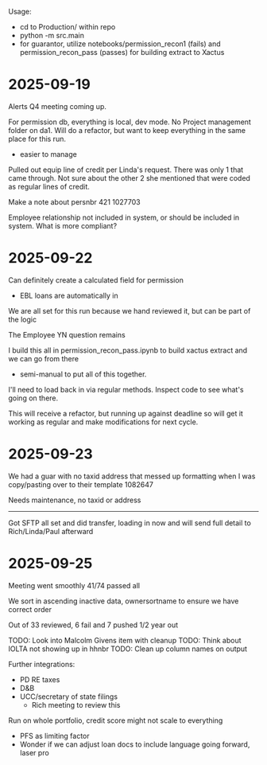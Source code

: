 Usage:
- cd to Production/ within repo
- python -m src.main
- for guarantor, utilize notebooks/permission_recon1 (fails) and permission_recon_pass (passes) for building extract to Xactus



# 2025-09-19

Alerts Q4 meeting coming up.

For permission db, everything is local, dev mode. No Project management folder on da1. Will do a refactor, but want to keep everything in the same place for this run.
- easier to manage

Pulled out equip line of credit per Linda's request. There was only 1 that came through. Not sure about the other 2 she mentioned that were coded as regular lines of credit.

Make a note about persnbr
421
1027703

Employee relationship not included in system, or should be included in system. What is more compliant?

# 2025-09-22
Can definitely create a calculated field for permission
- EBL loans are automatically in

We are all set for this run because we hand reviewed it, but can be part of the logic

The Employee YN question remains

I build this all in permission_recon_pass.ipynb to build xactus extract and we can go from there
- semi-manual to put all of this together.

I'll need to load back in via regular methods. Inspect code to see what's going on there.

This will receive a refactor, but running up against deadline so will get it working as regular and make modifications for next cycle.


# 2025-09-23
We had a guar with no taxid address that messed up formatting when I was copy/pasting over to their template
1082647

Needs maintenance, no taxid or address

---

Got SFTP all set and did transfer, loading in now and will send full detail to Rich/Linda/Paul afterward

# 2025-09-25
Meeting went smoothly
41/74 passed all

We sort in ascending inactive data, ownersortname to ensure we have correct order

Out of 33 reviewed, 6 fail and 7 pushed 1/2 year out

TODO: Look into Malcolm Givens item with cleanup
TODO: Think about IOLTA not showing up in hhnbr
TODO: Clean up column names on output

Further integrations:
- PD RE taxes
- D&B
- UCC/secretary of state filings
    - Rich meeting to review this

Run on whole portfolio, credit score might not scale to everything
- PFS as limiting factor
- Wonder if we can adjust loan docs to include language going forward, laser pro

